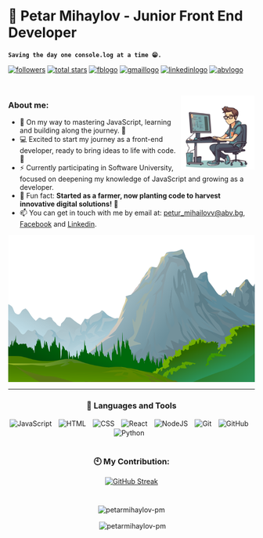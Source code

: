 # 🌻 Petar Mihaylov - Junior Front End Developer

**`Saving the day one console.log at a time 😁.`**

<p align="left">
      <a href="https://github.com/PetarMihaylov-PM?tab=followers">
         <img alt="followers" title="Follow me on Github" src="https://custom-icon-badges.demolab.com/github/followers/PetarMihaylov-PM?color=236ad3&labelColor=1155ba&style=for-the-badge&logo=person-add&label=Follow&logoColor=white"/></a>
      <a href="https://github.com/PetarMihaylov-PM?tab=repositories&sort=stargazers">
         <img alt="total stars" title="Total stars on GitHub" src="https://custom-icon-badges.demolab.com/github/stars/PetarMihaylov-PM?color=55960c&style=for-the-badge&labelColor=488207&logo=star"/></a>
      <a href="https://www.facebook.com/your-profile-url">
         <img alt="fblogo" src="https://img.shields.io/static/v1?message=Facebook&logo=facebook&label=&color=1877F2&logoColor=white&labelColor=&style=for-the-badge" height="28"/></a>
      <a href="mailto:petarmihailovv96@gmail.com">
         <img alt="gmaillogo" src="https://img.shields.io/static/v1?message=Gmail&logo=gmail&label=&color=EA4335&logoColor=white&labelColor=&style=for-the-badge" height="28"/></a>
      <a href="https://www.linkedin.com/in/petar-mihaylovv">
         <img alt="linkedinlogo" src="https://img.shields.io/static/v1?message=LinkedIn&logo=linkedin&label=&color=0077B5&logoColor=white&labelColor=&style=for-the-badge" height="28"/></a>
      <a href="mailto:petarmihailovv96@abv.bg">
         <img alt="abvlogo" src="https://img.shields.io/static/v1?message=petur_mihailovv@abv.bg&logo=mail&label=&color=1E8B5A&logoColor=white&labelColor=&style=for-the-badge" height="28"/></a>
      
   </p>

   &nbsp;

<img width="30%" align="right" alt="Github" src="https://github.com/PetarMihaylov-PM/PetarMihaylov-PM/blob/main/pngtree-programmer-clipart-developer-sitting-behind-his-computer-in-glasses-cartoon-vector-png-image_6815441.png?raw=true" />

### About me:
- :telescope: On my way to mastering JavaScript, learning and building along the journey. 🔨
- 💻 Excited to start my journey as a front-end developer, ready to bring ideas to life with code. 📶
- ⚡ Currently participating in Software University, focused on deepening my knowledge of JavaScript and growing as a developer.
- 🌱 Fun fact: **Started as a farmer, now planting code to harvest innovative digital solutions!** 🌱
- 📫 You can get in touch with me by email at: petur_mihailovv@abv.bg,  [Facebook](https://www.facebook.com/Petar.Mihaylovv/) and [Linkedin](https://www.linkedin.com/in/petar-mihaylovv).


<div align="center">
<img align="center" alt="Github" src="https://github.com/PetarMihaylov-PM/PetarMihaylov-PM/blob/main/Mountain-PNG.png?raw=true" width="1800" height="300"/>

---
<div align="center">
  
### 🧰 Languages and Tools

<img align="center" alt="JavaScript" width="30px" style="padding-right:10px;" src="https://cdn.jsdelivr.net/gh/devicons/devicon/icons/javascript/javascript-plain.svg" />
<img align="center" alt="HTML" width="30px" style="padding-right:10px;" src="https://cdn.jsdelivr.net/gh/devicons/devicon/icons/html5/html5-plain.svg" />
<img align="center" alt="CSS" width="30px" style="padding-right:10px;" src="https://cdn.jsdelivr.net/gh/devicons/devicon/icons/css3/css3-plain.svg" />
<img align="center" alt="React" width="30px" style="padding-right:10px;" src="https://cdn.jsdelivr.net/gh/devicons/devicon/icons/react/react-original.svg" />
<img align="center" alt="NodeJS" width="30px" style="padding-right:10px;" src="https://cdn.jsdelivr.net/gh/devicons/devicon/icons/nodejs/nodejs-original.svg" />
<img align="center" alt="Git" width="30px" style="padding-right:10px;" src="https://cdn.jsdelivr.net/gh/devicons/devicon/icons/git/git-original.svg" />
<img align="center" alt="GitHub" width="30px" style="padding-right:10px;" src="https://cdn.jsdelivr.net/gh/devicons/devicon/icons/github/github-original.svg" />
<img align="center" alt="Python" width="30px" style="padding-right:10px;" src="https://cdn.jsdelivr.net/gh/devicons/devicon/icons/python/python-plain.svg" />
<br />

#
### 🕙 My Contribution:
<a align="center" href="https://git.io/streak-stats"><img src="https://streak-stats.demolab.com?user=PetarMihaylov-PM&theme=gruvbox-duo" alt="GitHub Streak" /></a>

#

<p><img align="center" src="https://github-readme-stats.vercel.app/api/top-langs?username=petarmihaylov-pm&show_icons=true&locale=en&layout=compact" alt="petarmihaylov-pm" /></p>

<p>&nbsp;<img align="center" src="https://github-readme-stats.vercel.app/api?username=petarmihaylov-pm&show_icons=true&locale=en" alt="petarmihaylov-pm" /></p>
